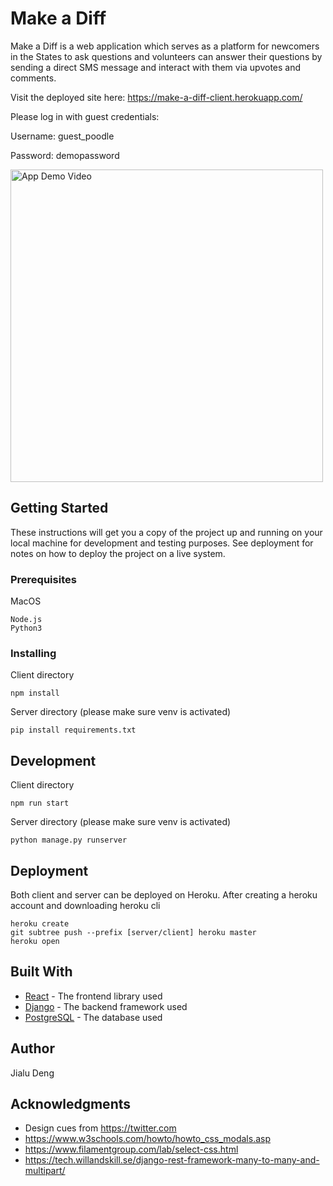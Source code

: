 # Make a Diff

Make a Diff is a web application which serves as a platform for newcomers in the States to ask questions and volunteers can answer their questions by sending a direct SMS message and interact with them via upvotes and comments.

Visit the deployed site here: https://make-a-diff-client.herokuapp.com/

Please log in with guest credentials:

Username: guest_poodle

Password: demopassword

<a href="https://www.youtube.com/watch?v=485dKpng86I" target="_blank"><img src="https://i.imgur.com/azDbbg0.png" 
alt="App Demo Video" width="500" /></a>

## Getting Started

These instructions will get you a copy of the project up and running on your local machine for development and testing purposes. See deployment for notes on how to deploy the project on a live system.

### Prerequisites

MacOS
```
Node.js
Python3
```

### Installing

Client directory
```
npm install
```

Server directory (please make sure venv is activated)
```
pip install requirements.txt
```

## Development

Client directory
```
npm run start
```

Server directory (please make sure venv is activated)
``` 
python manage.py runserver
```

## Deployment

Both client and server can be deployed on Heroku. 
After creating a heroku account and downloading heroku cli
```
heroku create
git subtree push --prefix [server/client] heroku master
heroku open
```

## Built With

* [React](https://reactjs.org/) - The frontend library used
* [Django](https://www.djangoproject.com/) - The backend framework used
* [PostgreSQL](https://www.postgresql.org/) - The database used
 

## Author
Jialu Deng

## Acknowledgments

* Design cues from https://twitter.com
* https://www.w3schools.com/howto/howto_css_modals.asp
* https://www.filamentgroup.com/lab/select-css.html
* https://tech.willandskill.se/django-rest-framework-many-to-many-and-multipart/

